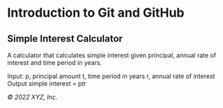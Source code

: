 # Introduction to Git and GitHub

## Simple Interest Calculator

A calculator that calculates simple interest given principal, annual rate of interest and time period in years.


Input:
   p, principal amount
   t, time period in years
   r, annual rate of interest
Output
   simple interest = p*t*r


_© 2022 XYZ, Inc._
